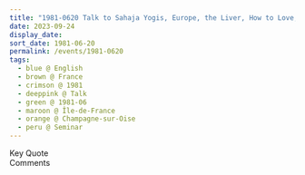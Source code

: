 ```yaml
---
title: "1981-0620 Talk to Sahaja Yogis, Europe, the Liver, How to Love, Seminar, Day 1, Domaine de Montrognon, 4 Chem. de Montrognon, Champagne-sur-Oise (50 kms N of Paris), Île-de-France, France"
date: 2023-09-24
display_date: 
sort_date: 1981-06-20
permalink: /events/1981-0620
tags:
  - blue @ English
  - brown @ France
  - crimson @ 1981
  - deeppink @ Talk
  - green @ 1981-06
  - maroon @ Île-de-France
  - orange @ Champagne-sur-Oise
  - peru @ Seminar
---
```


<wave-list>
  <list-title color="green" width="75">Key Quote</list-title>
  <list-item color="BlanchedAlmond"  width="200"></list-item>
  <list-item color="Lavender"></list-item>
  <list-item color="BlanchedAlmond"></list-item>
</wave-list>

<br>

<wave-list>
  <list-title color="green" width="75">Comments</list-title>
  <list-item color="BlanchedAlmond"  width="200"></list-item>
  <list-item color="Lavender"></list-item>
  <list-item color="BlanchedAlmond"></list-item>
</wave-list>